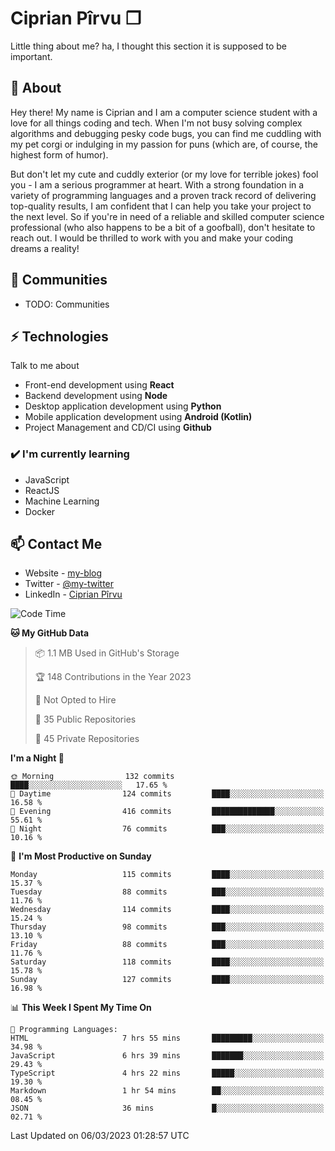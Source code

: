 # Ciprian Pîrvu ❐

Little thing about me? ha, I thought this section it is supposed to be important.

## 🧐 About

Hey there! My name is Ciprian and I am a computer science student with a love for all things coding and tech. When I'm not busy solving complex algorithms and debugging pesky code bugs, you can find me cuddling with my pet corgi or indulging in my passion for puns (which are, of course, the highest form of humor).

But don't let my cute and cuddly exterior (or my love for terrible jokes) fool you - I am a serious programmer at heart. With a strong foundation in a variety of programming languages and a proven track record of delivering top-quality results, I am confident that I can help you take your project to the next level. So if you're in need of a reliable and skilled computer science professional (who also happens to be a bit of a goofball), don't hesitate to reach out. I would be thrilled to work with you and make your coding dreams a reality!

## 👯 Communities

-   TODO: Communities

## ⚡ Technologies

Talk to me about

-   Front-end development using **React**
-   Backend development using **Node**
-   Desktop application development using **Python**
-   Mobile application development using **Android (Kotlin)**
-   Project Management and CD/CI using **Github**

### ✔️ I'm currently learning

-   JavaScript
-   ReactJS
-   Machine Learning
-   Docker

## 📫 Contact Me

-   Website - [my-blog]()
-   Twitter - [@my-twitter]()
-   LinkedIn - [Ciprian Pîrvu](https://www.linkedin.com/in/p%C3%AErvu-ciprian-cristian-4415991b1/)

<!--START_SECTION:waka-->
![Code Time](http://img.shields.io/badge/Code%20Time-1%2C585%20hrs%2025%20mins-blue)

**🐱 My GitHub Data** 

> 📦 1.1 MB Used in GitHub's Storage 
 > 
> 🏆 148 Contributions in the Year 2023
 > 
> 🚫 Not Opted to Hire
 > 
> 📜 35 Public Repositories 
 > 
> 🔑 45 Private Repositories 
 > 
**I'm a Night 🦉** 

```text
🌞 Morning                132 commits         ████░░░░░░░░░░░░░░░░░░░░░   17.65 % 
🌆 Daytime                124 commits         ████░░░░░░░░░░░░░░░░░░░░░   16.58 % 
🌃 Evening                416 commits         ██████████████░░░░░░░░░░░   55.61 % 
🌙 Night                  76 commits          ███░░░░░░░░░░░░░░░░░░░░░░   10.16 % 
```
📅 **I'm Most Productive on Sunday** 

```text
Monday                   115 commits         ████░░░░░░░░░░░░░░░░░░░░░   15.37 % 
Tuesday                  88 commits          ███░░░░░░░░░░░░░░░░░░░░░░   11.76 % 
Wednesday                114 commits         ████░░░░░░░░░░░░░░░░░░░░░   15.24 % 
Thursday                 98 commits          ███░░░░░░░░░░░░░░░░░░░░░░   13.10 % 
Friday                   88 commits          ███░░░░░░░░░░░░░░░░░░░░░░   11.76 % 
Saturday                 118 commits         ████░░░░░░░░░░░░░░░░░░░░░   15.78 % 
Sunday                   127 commits         ████░░░░░░░░░░░░░░░░░░░░░   16.98 % 
```


📊 **This Week I Spent My Time On** 

```text
💬 Programming Languages: 
HTML                     7 hrs 55 mins       █████████░░░░░░░░░░░░░░░░   34.98 % 
JavaScript               6 hrs 39 mins       ███████░░░░░░░░░░░░░░░░░░   29.43 % 
TypeScript               4 hrs 22 mins       █████░░░░░░░░░░░░░░░░░░░░   19.30 % 
Markdown                 1 hr 54 mins        ██░░░░░░░░░░░░░░░░░░░░░░░   08.45 % 
JSON                     36 mins             █░░░░░░░░░░░░░░░░░░░░░░░░   02.71 % 
```


 Last Updated on 06/03/2023 01:28:57 UTC
<!--END_SECTION:waka-->
